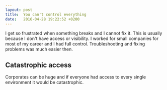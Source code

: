 ```yaml
---
layout: post
title:  You can't control everything
date:   2016-04-28 19:22:52 +0200
---
```

I get so frustrated when something breaks and I cannot fix it. This is usually
because I don't have access or visibility. I worked for small companies for
most of my career and I had full control. Troubleshooting and fixing problems
was much easier then.

## Catastrophic access

Corporates can be huge and if everyone had access to every single environment
it would be catastrophic.
